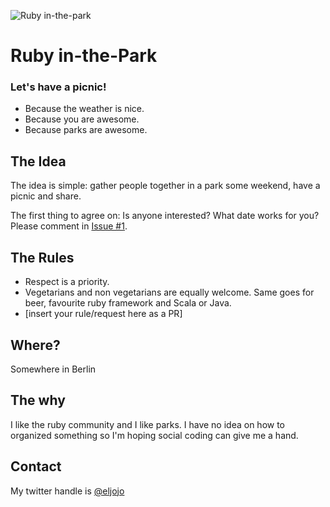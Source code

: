 ![Ruby in-the-park](https://raw.githubusercontent.com/ruby-in-the-park/ruby-in-the-park/master/logo.png)

Ruby in-the-Park
================

### Let's have a picnic!
- Because the weather is nice.
- Because you are awesome.
- Because parks are awesome.

## The Idea
The idea is simple: gather people together in a park some weekend, have a picnic and share. 

The first thing to agree on: Is anyone interested? What date works for you? Please comment in [Issue #1](https://github.com/ruby-in-the-park/ruby-in-the-park/issues/1).

## The Rules
- Respect is a priority.
- Vegetarians and non vegetarians are equally welcome. Same goes for beer, favourite ruby framework and Scala or Java.
- [insert your rule/request here as a PR]

## Where?
Somewhere in Berlin

## The why
I like the ruby community and I like parks. I have no idea on how to organized something so I'm hoping social coding can give me a hand.

## Contact
My twitter handle is [@eljojo](http://twitter.com/eljojo)
